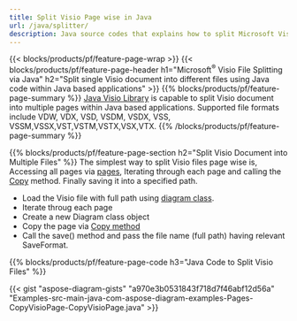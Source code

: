 ```yaml
---
title: Split Visio Page wise in Java
url: /java/splitter/
description: Java source codes that explains how to split Microsoft Visio files into multiple files in Java applications
---
```


{{< blocks/products/pf/feature-page-wrap >}}
{{< blocks/products/pf/feature-page-header h1="Microsoft<sup>&reg;</sup> Visio File Splitting via Java" h2="Split single Visio document into different files using Java code within Java based applications" >}}
{{% blocks/products/pf/feature-page-summary %}}
[Java Visio Library](/diagram/java/) is capable to split Visio document into multiple pages within Java based applications. Supported file formats include VDW, VDX, VSD, VSDM, VSDX, VSS, VSSM,VSSX,VST,VSTM,VSTX,VSX,VTX.
{{% /blocks/products/pf/feature-page-summary  %}}

{{% blocks/products/pf/feature-page-section  h2="Split Visio Document into Multiple Files" %}}
The simplest way to split Visio files page wise is, Accessing all pages via [pages](https://apireference.aspose.com/diagram/java/com.aspose.diagram/diagram#Pages), Iterating through each page and calling the [Copy](https://apireference.aspose.com/diagram/java/com.aspose.diagram/page#copy(com.aspose.diagram.Page)) method. Finally saving it into a specified path. 

+  Load the Visio file with full path using [diagram class](https://apireference.aspose.com/diagram/java/com.aspose.diagram/diagram).
+  Iterate throug each page
+  Create a new Diagram class object
+  Copy the page via [Copy method](https://apireference.aspose.com/diagram/java/com.aspose.diagram/page#copy(com.aspose.diagram.Page))
+  Call the save() method and pass the file name (full path) having relevant SaveFormat.

{{% blocks/products/pf/feature-page-code h3="Java Code to Split Visio Files" %}}

{{< gist "aspose-diagram-gists" "a970e3b0531843f718d7f46abf12d56a" "Examples-src-main-java-com-aspose-diagram-examples-Pages-CopyVisioPage-CopyVisioPage.java" >}}
